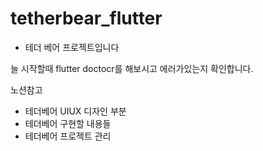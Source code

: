 # tetherbear_flutter

- 테더 베어 프로젝트입니다

늘 시작할때 flutter doctocr를 해보시고 에러가있는지 확인합니다.

노션참고

- 테더베어 UIUX 디자인 부분
- 테더베어 구현할 내용들
- 테더베어 프로젝트 관리
